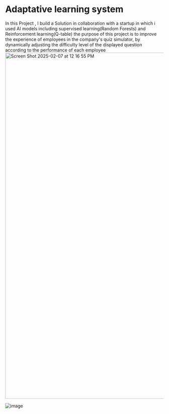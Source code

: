 # Adaptative learning system

In this Project , I build a Solution in collaboration with a startup in which i used AI models including supervised learning(Random Forests) and Reinforcement learning(Q-table)
the purpose of this project is to improve the experience of employees in the company's quiz simulator, by dynamically adjusting the difficulty level of the displayed question according to the performance of each employee 
<img width="1098" alt="Screen Shot 2025-02-07 at 12 16 55 PM" src="https://github.com/user-attachments/assets/6bda2a98-6cfe-4f27-ab19-def7d4888ed8" />


![image](https://github.com/user-attachments/assets/5ae3c94f-5b86-40bf-9422-0c83e69d2499)
